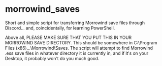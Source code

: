# morrowind_saves
Short and simple script for transferring Morrowind save files through Discord... and, coincidentally, for learning PowerShell.

Above all, PLEASE MAKE SURE THAT YOU PUT THIS IN YOUR MORROWIND SAVE DIRECTORY. This should be somewhere in C:\Program Files (x86)...\Morrowind\Saves. The script will attempt to find Morrowind .ess save files in whatever directory it is currently in, and if it's on your Desktop, it probably won't do you much good.
